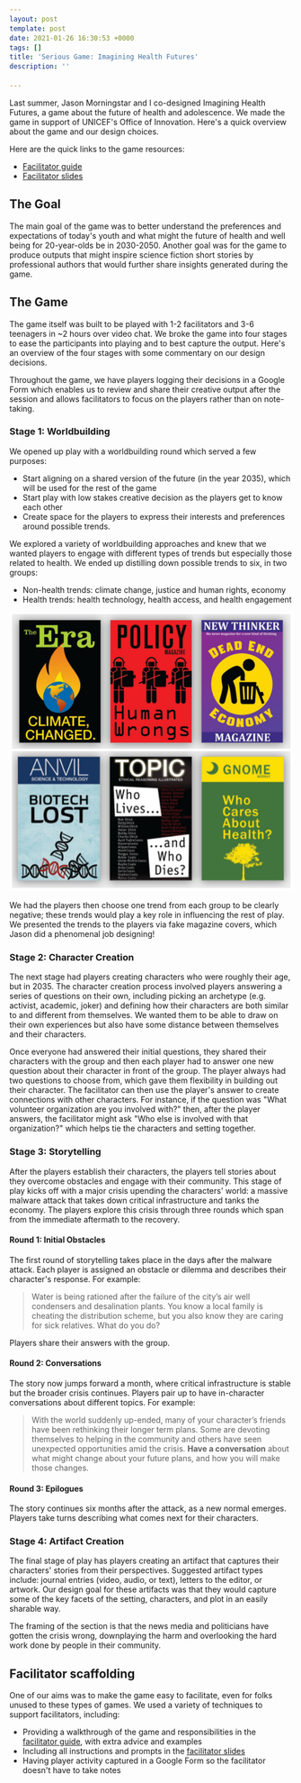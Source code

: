 ```yaml
---
layout: post
template: post
date: 2021-01-26 16:30:53 +0000
tags: []
title: 'Serious Game: Imagining Health Futures'
description: ''

---
```

Last summer, Jason Morningstar and I co-designed Imagining Health Futures, a game about the future of health and adolescence. We made the game in support of UNICEF's Office of Innovation. Here's a quick overview about the game and our design choices.

Here are the quick links to the game resources:

* [Facilitator guide](https://drive.google.com/file/d/1ZWTMnG3gqjG2R2Mc95uodPoNo-GnNR5V/view?usp=sharing)
* [Facilitator slides](https://docs.google.com/presentation/d/11cUVWaS8WhEmfNyv71km_UUzb89Yg9E6dduEX4yscIk/edit?usp=sharing)

## The Goal

The main goal of the game was to better understand the preferences and expectations of today's youth and what might the future of health and well being for 20-year-olds be in 2030-2050. Another goal was for the game to produce outputs that might inspire science fiction short stories by professional authors that would further share insights generated during the game.

## The Game

The game itself was built to be played with 1-2 facilitators and 3-6 teenagers in \~2 hours over video chat. We broke the game into four stages to ease the participants into playing and to best capture the output. Here's an overview of the four stages with some commentary on our design decisions.

Throughout the game, we have players logging their decisions in a Google Form which enables us to review and share their creative output after the session and allows facilitators to focus on the players rather than on note-taking.

### Stage 1: Worldbuilding

We opened up play with a worldbuilding round which served a few purposes:

* Start aligning on a shared version of the future (in the year 2035), which will be used for the rest of the game
* Start play with low stakes creative decision as the players get to know each other
* Create space for the players to express their interests and preferences around possible trends.

We explored a variety of worldbuilding approaches and knew that we wanted players to engage with different types of trends but especially those related to health. We ended up distilling down possible trends to six, in two groups:

* Non-health trends: climate change, justice and human rights, economy
* Health trends: health technology, health access, and health engagement

![6 magazine covers of different futures, focused on economic, health, climate, and justice trends](/images/2020-12-15.png)

We had the players then choose one trend from each group to be clearly negative; these trends would play a key role in influencing the rest of play. We presented the trends to the players via fake magazine covers, which Jason did a phenomenal job designing!

### Stage 2: Character Creation

The next stage had players creating characters who were roughly their age, but in 2035. The character creation process involved players answering a series of questions on their own, including picking an archetype (e.g. activist, academic, joker) and defining how their characters are both similar to and different from themselves. We wanted them to be able to draw on their own experiences but also have some distance between themselves and their characters.

Once everyone had answered their initial questions, they shared their characters with the group and then each player had to answer one new question about their character in front of the group. The player always had two questions to choose from, which gave them flexibility in building out their character. The facilitator can then use the player's answer to create connections with other characters. For instance, if the question was "What volunteer organization are you involved with?" then, after the player answers, the facilitator might ask "Who else is involved with that organization?" which helps tie the characters and setting together.

### Stage 3: Storytelling

After the players establish their characters, the players tell stories about they overcome obstacles and engage with their community. This stage of play kicks off with a major crisis upending the characters' world: a massive malware attack that takes down critical infrastructure and tanks the economy. The players explore this crisis through three rounds which span from the immediate aftermath to the recovery.

#### Round 1: Initial Obstacles

The first round of storytelling takes place in the days after the malware attack. Each player is assigned an obstacle or dilemma and describes their character's response. For example:

> Water is being rationed after the failure of the city’s air well condensers and desalination plants. You know a local family is cheating the distribution scheme, but you also know they are caring for sick relatives. What do you do?

Players share their answers with the group.

#### Round 2: Conversations

The story now jumps forward a month, where critical infrastructure is stable but the broader crisis continues. Players pair up to have in-character conversations about different topics. For example:

> With the world suddenly up-ended, many of your character’s friends have been rethinking their longer term plans. Some are devoting themselves to helping in the community and others have seen unexpected opportunities amid the crisis. **Have a conversation** about what might change about your future plans, and how you will make those changes.

#### Round 3: Epilogues

The story continues six months after the attack, as a new normal emerges. Players take turns describing what comes next for their characters.

### Stage 4: Artifact Creation

The final stage of play has players creating an artifact that captures their characters' stories from their perspectives. Suggested artifact types include: journal entries (video, audio, or text), letters to the editor, or artwork. Our design goal for these artifacts was that they would capture some of the key facets of the setting, characters, and plot in an easily sharable way.

The framing of the section is that the news media and politicians have gotten the crisis wrong, downplaying the harm and overlooking the hard work done by people in their community.

## Facilitator scaffolding

One of our aims was to make the game easy to facilitate, even for folks unused to these types of games. We used a variety of techniques to support facilitators, including:

* Providing a walkthrough of the game and responsibilities in the [facilitator guide](https://drive.google.com/file/d/1ZWTMnG3gqjG2R2Mc95uodPoNo-GnNR5V/view?usp=sharing), with extra advice and examples
* Including all instructions and prompts in the [facilitator slides](https://docs.google.com/presentation/d/11cUVWaS8WhEmfNyv71km_UUzb89Yg9E6dduEX4yscIk/edit?usp=sharing)
* Having player activity captured in a Google Form so the facilitator doesn't have to take notes